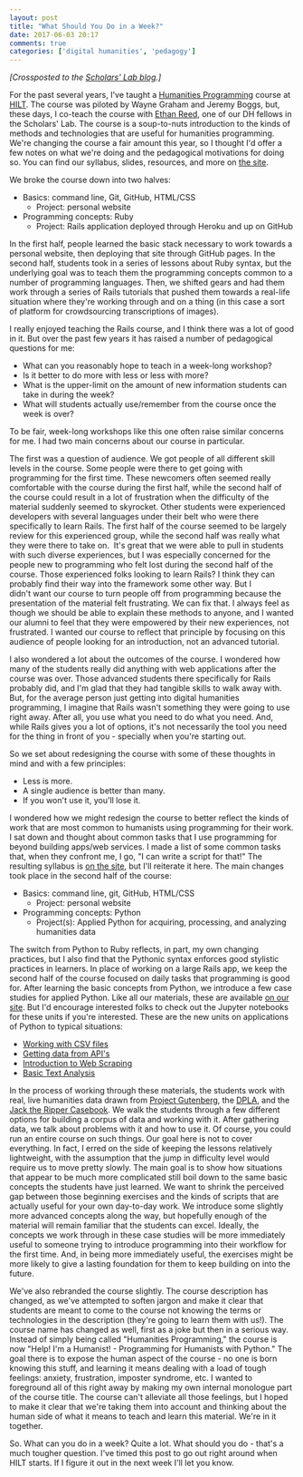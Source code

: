 ```yaml
---
layout: post
title: "What Should You Do in a Week?"
date: 2017-06-03 20:17
comments: true
categories: ['digital humanities', 'pedagogy']
---
```


*[Crossposted to the [Scholars' Lab blog](http://scholarslab.org/digital-humanities/what-should-you-do-in-a-week/).]*

For the past several years, I've taught a [Humanities Programming](http://humanitiesprogramming.github.io) course at [HILT](http://www.dhtraining.org/). The course was piloted by Wayne Graham and Jeremy Boggs, but, these days, I co-teach the course with [Ethan Reed](http://scholarslab.org/people/ethan-reed/), one of our DH fellows in the Scholars' Lab. The course is a soup-to-nuts introduction to the kinds of methods and technologies that are useful for humanities programming. We're changing the course a fair amount this year, so I thought I'd offer a few notes on what we're doing and the pedagogical motivations for doing so. You can find our syllabus, slides, resources, and more on [the site](https://humanitiesprogramming.github.io/syllabus/). 

We broke the course down into two halves:

*   Basics: command line, Git, GitHub, HTML/CSS
    *   Project: personal website
*   Programming concepts: Ruby
    *   Project: Rails application deployed through Heroku and up on GitHub

In the first half, people learned the basic stack necessary to work towards a personal website, then deploying that site through GitHub pages. In the second half, students took in a series of lessons about Ruby syntax, but the underlying goal was to teach them the programming concepts common to a number of programming languages. Then, we shifted gears and had them work through a series of Rails tutorials that pushed them towards a real-life situation where they're working through and on a thing (in this case a sort of platform for crowdsourcing transcriptions of images). 

I really enjoyed teaching the Rails course, and I think there was a lot of good in it. But over the past few years it has raised a number of pedagogical questions for me:

*   What can you reasonably hope to teach in a week-long workshop?
*   Is it better to do more with less or less with more?
*   What is the upper-limit on the amount of new information students can take in during the week?
*   What will students actually use/remember from the course once the week is over?

To be fair, week-long workshops like this one often raise similar concerns for me. I had two main concerns about our course in particular. 

The first was a question of audience. We got people of all different skill levels in the course. Some people were there to get going with programming for the first time. These newcomers often seemed really comfortable with the course during the first half, while the second half of the course could result in a lot of frustration when the difficulty of the material suddenly seemed to skyrocket. Other students were experienced developers with several languages under their belt who were there specifically to learn Rails. The first half of the course seemed to be largely review for this experienced group, while the second half was really what they were there to take on.  It's great that we were able to pull in students with such diverse experiences, but I was especially concerned for the people new to programming who felt lost during the second half of the course. Those experienced folks looking to learn Rails? I think they can probably find their way into the framework some other way. But I didn't want our course to turn people off from programming because the presentation of the material felt frustrating. We can fix that. I always feel as though we should be able to explain these methods to anyone, and I wanted our alumni to feel that they were empowered by their new experiences, not frustrated. I wanted our course to reflect that principle by focusing on this audience of people looking for an introduction, not an advanced tutorial. 

I also wondered a lot about the outcomes of the course. I wondered how many of the students really did anything with web applications after the course was over. Those advanced students there specifically for Rails probably did, and I'm glad that they had tangible skills to walk away with. But, for the average person just getting into digital humanities programming, I imagine that Rails wasn't something they were going to use right away. After all, you use what you need to do what you need. And, while Rails gives you a lot of options, it's not necessarily the tool you need for the thing in front of you - specially when you're starting out.

So we set about redesigning the course with some of these thoughts in mind and with a few principles:

*   Less is more.
*   A single audience is better than many.
*   If you won't use it, you'll lose it.

I wondered how we might redesign the course to better reflect the kinds of work that are most common to humanists using programming for their work. I sat down and thought about common tasks that I use programming for beyond building apps/web services. I made a list of some common tasks that, when they confront me, I go, "I can write a script for that!" The resulting syllabus is [on the site](https://humanitiesprogramming.github.io/syllabus/), but I'll reiterate it here. The main changes took place in the second half of the course:

*   Basics: command line, git, GitHub, HTML/CSS
    *   Project: personal website
*   Programming concepts: Python
    *   Project(s): Applied Python for acquiring, processing, and analyzing humanities data

The switch from Python to Ruby reflects, in part, my own changing practices, but I also find that the Pythonic syntax enforces good stylistic practices in learners. In place of working on a large Rails app, we keep the second half of the course focused on daily tasks that programming is good for. After learning the basic concepts from Python, we introduce a few case studies for applied Python. Like all our materials, these are available [on our site](http://humanitiesprogramming.github.io/resources/). But I'd encourage interested folks to check out the Jupyter notebooks for these units if you're interested. These are the new units on applications of Python to typical situations:

*   [Working with CSV files](https://nbviewer.jupyter.org/github/humanitiesprogramming/humanitiesprogramming.github.io/blob/master/python/notebooks/working-with-csv.ipynb)
*   [Getting data from API's](https://nbviewer.jupyter.org/github/humanitiesprogramming/humanitiesprogramming.github.io/blob/master/python/notebooks/working-with-apis.ipynb)
*   [Introduction to Web Scraping](https://nbviewer.jupyter.org/github/humanitiesprogramming/humanitiesprogramming.github.io/blob/master/python/notebooks/intro-to-scraping.ipynb)
*   [Basic Text Analysis](https://nbviewer.jupyter.org/github/humanitiesprogramming/humanitiesprogramming.github.io/blob/master/python/notebooks/text-analysis.ipynb)

In the process of working through these materials, the students work with real, live humanities data drawn from [Project Gutenberg](https://www.gutenberg.org/), the [DPLA](https://dp.la/), and the [Jack the Ripper Casebook](http://www.casebook.org/press_reports/). We walk the students through a few different options for building a corpus of data and working with it. After gathering data, we talk about problems with it and how to use it. Of course, you could run an entire course on such things. Our goal here is not to cover everything. In fact, I erred on the side of keeping the lessons relatively lightweight, with the assumption that the jump in difficulty level would require us to move pretty slowly. The main goal is to show how situations that appear to be much more complicated still boil down to the same basic concepts the students have just learned. We want to shrink the perceived gap between those beginning exercises and the kinds of scripts that are actually useful for your own day-to-day work. We introduce some slightly more advanced concepts along the way, but hopefully enough of the material will remain familiar that the students can excel. Ideally, the concepts we work through in these case studies will be more immediately useful to someone trying to introduce programming into their workflow for the first time. And, in being more immediately useful, the exercises might be more likely to give a lasting foundation for them to keep building on into the future. 

We've also rebranded the course slightly. The course description has changed, as we've attempted to soften jargon and make it clear that students are meant to come to the course not knowing the terms or technologies in the description (they're going to learn them with us!). The course name has changed as well, first as a joke but then in a serious way. Instead of simply being called "Humanities Programming," the course is now "Help! I'm a Humanist! - Programming for Humanists with Python." The goal there is to expose the human aspect of the course - no one is born knowing this stuff, and learning it means dealing with a load of tough feelings: anxiety, frustration, imposter syndrome, etc. I wanted to foreground all of this right away by making my own internal monologue part of the course title. The course can't alleviate all those feelings, but I hoped to make it clear that we're taking them into account and thinking about the human side of what it means to teach and learn this material. We're in it together. 

So. What can you do in a week? Quite a lot. What should you do - that's a much tougher question. I've timed this post to go out right around when HILT starts. If I figure it out in the next week I'll let you know.